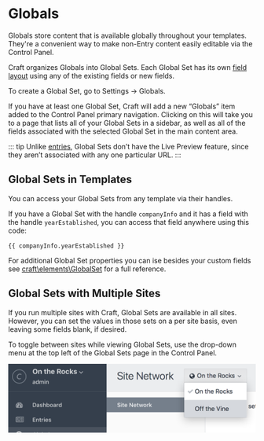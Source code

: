 # Globals

Globals store content that is available globally throughout your templates. They're a convenient way to make non-Entry content easily editable via the Control Panel. 

Craft organizes Globals into Global Sets. Each Global Set has its own [field layout](fields.md#field-layouts) using any of the existing fields or new fields.

To create a Global Set, go to Settings → Globals.

If you have at least one Global Set, Craft will add a new “Globals” item added to the Control Panel primary navigation. Clicking on this will take you to a page that lists all of your Global Sets in a sidebar, as well as all of the fields associated with the selected Global Set in the main content area.

::: tip
Unlike [entries](sections-and-entries.md#entries), Global Sets don’t have the Live Preview feature, since they aren’t associated with any one particular URL.
:::

## Global Sets in Templates

You can access your Global Sets from any template via their handles. 

If you have a Global Set with the handle `companyInfo` and it has a field with the handle `yearEstablished`, you can access that field anywhere using this code:

```twig
{{ companyInfo.yearEstablished }}
```

For additional Global Set properties you can ise besides your custom fields see [craft\elements\GlobalSet](https://docs.craftcms.com/api/v3/craft-elements-globalset.html) for a full reference.

## Global Sets with Multiple Sites

If you run multiple sites with Craft, Global Sets are available in all sites. However, you can set the values in those sets on a per site basis, even leaving some fields blank, if desired.

To toggle between sites while viewing Global Sets, use the drop-down menu at the top left of the Global Sets page in the Control Panel.

![Toggling between sites in Globals](images/globals-multisite-nav.png)
